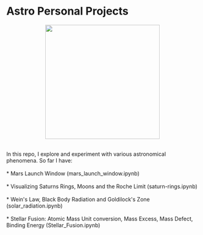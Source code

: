 # Astro Personal Projects

<div align="center">
  <img src="https://user-images.githubusercontent.com/74038190/212284164-662b26f5-a2e4-49cb-b675-4af56e609afa.gif" width="300">
<br><br>
</div>

In this repo, I explore and experiment with various astronomical phenomena. So far I have: <br><br>
    * Mars Launch Window (mars_launch_window.ipynb) <br><br>
    * Visualizing Saturns Rings, Moons and the Roche Limit (saturn-rings.ipynb) <br><br>
    * Wein's Law, Black Body Radiation and Goldilock's Zone (solar_radiation.ipynb) <br><br>
    * Stellar Fusion: Atomic Mass Unit conversion, Mass Excess, Mass Defect, Binding Energy (Stellar_Fusion.ipynb) <br><br>
